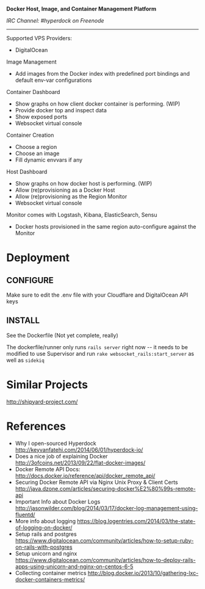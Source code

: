 **Docker Host, Image, and Container Management Platform**

*IRC Channel: #hyperdock on Freenode*

---

Supported VPS Providers:
 * DigitalOcean

Image Management
 - Add images from the Docker index with predefined port bindings and default env-var configurations

Container Dashboard
 - Show graphs on how client docker container is performing. (WIP)
 - Provide docker top and inspect data
 - Show exposed ports
 - Websocket virtual console

Container Creation
 - Choose a region
 - Choose an image
 - Fill dynamic envvars if any

Host Dashboard
 - Show graphs on how docker host is performing. (WIP)
 - Allow (re)provisioning as a Docker Host
 - Allow (re)provisioning as the Region Monitor
 - Websocket virtual console

Monitor comes with Logstash, Kibana, ElasticSearch, Sensu
 - Docker hosts provisioned in the same region auto-configure against the Monitor

# Deployment

## CONFIGURE

Make sure to edit the .env file with your Cloudflare and DigitalOcean API keys

## INSTALL

See the Dockerfile (Not yet complete, really)

The dockerfile/runner only runs `rails server` right now -- it needs to be modified to use Supervisor
and run `rake websocket_rails:start_server` as well as `sidekiq`

# Similar Projects

http://shipyard-project.com/

# References

* Why I open-sourced Hyperdock http://keyvanfatehi.com/2014/06/01/hyperdock-io/
* Does a nice job of explaining Docker http://3ofcoins.net/2013/09/22/flat-docker-images/
* Docker Remote API Docs: http://docs.docker.io/reference/api/docker_remote_api/
* Securing Docker Remote API via Nginx Unix Proxy & Client Certs http://java.dzone.com/articles/securing-docker%E2%80%99s-remote-api
* Important Info about Docker Logs http://jasonwilder.com/blog/2014/03/17/docker-log-management-using-fluentd/
* More info about logging https://blog.logentries.com/2014/03/the-state-of-logging-on-docker/
* Setup rails and postgres https://www.digitalocean.com/community/articles/how-to-setup-ruby-on-rails-with-postgres
* Setup unicorn and nginx https://www.digitalocean.com/community/articles/how-to-deploy-rails-apps-using-unicorn-and-nginx-on-centos-6-5
* Collecting container metrics http://blog.docker.io/2013/10/gathering-lxc-docker-containers-metrics/

